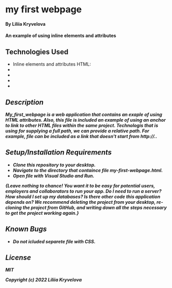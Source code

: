 # my first webpage

#### By Liliia Kryvelova

#### An  example of using inline elements and attributes

## Technologies Used

* Inline elements and attributes HTML:
* <strong>
* <em>
* <a>
* <img>

## Description

My_first_webpage is a web application that contains an exaple of using HTML attributes. Also, this file is included an example of using an anchor to link to other HTML files within the same project.
Technologis that is using for supplying a full path, we can provide a relative path. For example, file can be included as a link that doesn't start from http://..

## Setup/Installation Requirements

* Clone this repository to your desktop.
* Navigate to the directory that containce file my-first-webpage.html.
* Open file with Visual Studio and Run.

_{Leave nothing to chance! You want it to be easy for potential users, employers and collaborators to run your app. Do I need to run a server? How should I set up my databases? Is there other code this application depends on? We recommend deleting the project from your desktop, re-cloning the project from GitHub, and writing down all the steps necessary to get the project working again.}_

## Known Bugs

* Do not icluded separete file with CSS.

## License

MIT

Copyright (c) 2022 Liliia Kryvelova